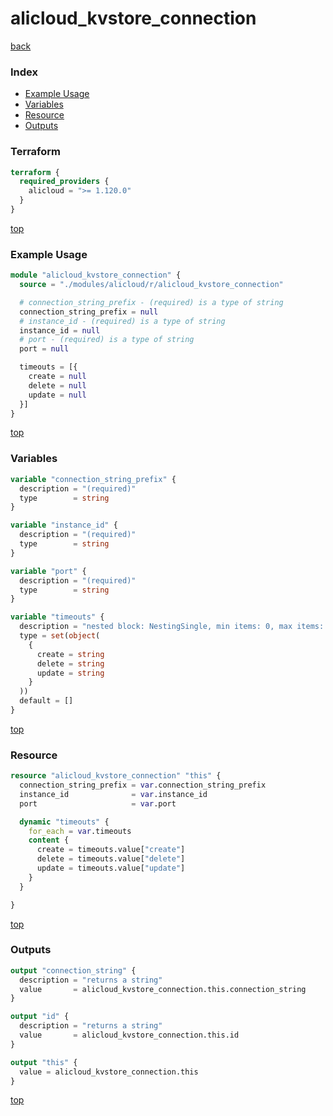 # alicloud_kvstore_connection

[back](../alicloud.md)

### Index

- [Example Usage](#example-usage)
- [Variables](#variables)
- [Resource](#resource)
- [Outputs](#outputs)

### Terraform

```terraform
terraform {
  required_providers {
    alicloud = ">= 1.120.0"
  }
}
```

[top](#index)

### Example Usage

```terraform
module "alicloud_kvstore_connection" {
  source = "./modules/alicloud/r/alicloud_kvstore_connection"

  # connection_string_prefix - (required) is a type of string
  connection_string_prefix = null
  # instance_id - (required) is a type of string
  instance_id = null
  # port - (required) is a type of string
  port = null

  timeouts = [{
    create = null
    delete = null
    update = null
  }]
}
```

[top](#index)

### Variables

```terraform
variable "connection_string_prefix" {
  description = "(required)"
  type        = string
}

variable "instance_id" {
  description = "(required)"
  type        = string
}

variable "port" {
  description = "(required)"
  type        = string
}

variable "timeouts" {
  description = "nested block: NestingSingle, min items: 0, max items: 0"
  type = set(object(
    {
      create = string
      delete = string
      update = string
    }
  ))
  default = []
}
```

[top](#index)

### Resource

```terraform
resource "alicloud_kvstore_connection" "this" {
  connection_string_prefix = var.connection_string_prefix
  instance_id              = var.instance_id
  port                     = var.port

  dynamic "timeouts" {
    for_each = var.timeouts
    content {
      create = timeouts.value["create"]
      delete = timeouts.value["delete"]
      update = timeouts.value["update"]
    }
  }

}
```

[top](#index)

### Outputs

```terraform
output "connection_string" {
  description = "returns a string"
  value       = alicloud_kvstore_connection.this.connection_string
}

output "id" {
  description = "returns a string"
  value       = alicloud_kvstore_connection.this.id
}

output "this" {
  value = alicloud_kvstore_connection.this
}
```

[top](#index)